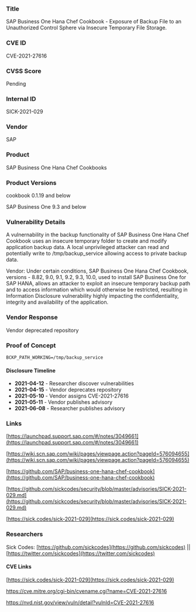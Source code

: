 ### Title
SAP Business One Hana Chef Cookbook - Exposure of Backup File to an Unauthorized Control Sphere via Insecure Temporary File Storage.

### CVE ID
CVE-2021-27616

### CVSS Score
Pending

### Internal ID
SICK-2021-029

### Vendor
SAP
        
### Product
SAP Business One Hana Chef Cookbooks

### Product Versions
cookbook 0.1.19 and below

SAP Business One 9.3 and below

### Vulnerability Details

A vulnernability in the backup functionality of SAP Business One Hana Chef Cookbook uses an insecure temporary folder to create and modify application backup data. A local unprivileged attacker can read and potentially write to /tmp/backup_service allowing access to private backup data.

Vendor: Under certain conditions, SAP Business One Hana Chef Cookbook, versions - 8.82, 9.0, 9.1, 9.2, 9.3, 10.0, used to install SAP Business One for SAP HANA, allows an attacker to exploit an insecure temporary backup path and to access information which would otherwise be restricted, resulting in Information Disclosure vulnerability highly impacting the confidentiality, integrity and availability of the application.

### Vendor Response
Vendor deprecated repository

### Proof of Concept

`BCKP_PATH_WORKING=/tmp/backup_service`

#### Disclosure Timeline
* **2021-04-12** - Researcher discover vulnerabilities
* **2021-04-15** - Vendor deprecates repository
* **2021-05-10** - Vendor assigns CVE-2021-27616
* **2021-05-11** - Vendor publishes advisory
* **2021-06-08** - Researcher publishes advisory

### Links


[https://launchpad.support.sap.com/#/notes/3049661](https://launchpad.support.sap.com/#/notes/3049661)

[https://wiki.scn.sap.com/wiki/pages/viewpage.action?pageId=576094655](https://wiki.scn.sap.com/wiki/pages/viewpage.action?pageId=576094655)

[https://github.com/SAP/business-one-hana-chef-cookbook](https://github.com/SAP/business-one-hana-chef-cookbook)

[https://github.com/sickcodes/security/blob/master/advisories/SICK-2021-029.md](https://github.com/sickcodes/security/blob/master/advisories/SICK-2021-029.md)

[https://sick.codes/sick-2021-029](https://sick.codes/sick-2021-029)

### Researchers

Sick Codes: [https://github.com/sickcodes](https://github.com/sickcodes) || [https://twitter.com/sickcodes](https://twitter.com/sickcodes)

#### CVE Links

[https://sick.codes/sick-2021-029](https://sick.codes/sick-2021-029)

[https://cve.mitre.org/cgi-bin/cvename.cgi?name=CVE-2021-27616
](https://cve.mitre.org/cgi-bin/cvename.cgi?name=CVE-2021-27616
)

[https://nvd.nist.gov/view/vuln/detail?vulnId=CVE-2021-27616
](https://nvd.nist.gov/view/vuln/detail?vulnId=CVE-2021-27616
)